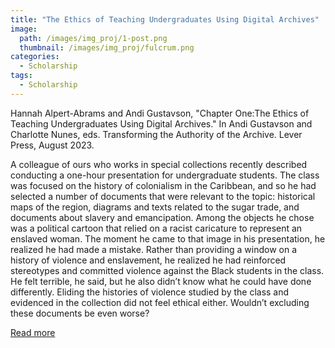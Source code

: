 ```yaml
---
title: "The Ethics of Teaching Undergraduates Using Digital Archives"
image: 
  path: /images/img_proj/1-post.png
  thumbnail: /images/img_proj/fulcrum.png
categories:
  - Scholarship
tags:
  - Scholarship
---
```

Hannah Alpert-Abrams and Andi Gustavson, "Chapter One:The Ethics of Teaching Undergraduates Using Digital Archives." In Andi Gustavson and Charlotte Nunes, eds. Transforming the Authority of the Archive. Lever Press, August 2023.

A colleague of ours who works in special collections recently described conducting a one-hour presentation for undergraduate students. The class was focused on the history of colonialism in the Caribbean, and so he had selected a number of documents that were relevant to the topic: historical maps of the region, diagrams and texts related to the sugar trade, and documents about slavery and emancipation. Among the objects he chose was a political cartoon that relied on a racist caricature to represent an enslaved woman. The moment he came to that image in his presentation, he realized he had made a mistake. Rather than providing a window on a history of violence and enslavement, he realized he had reinforced stereotypes and committed violence against the Black students in the class. He felt terrible, he said, but he also didn’t know what he could have done differently. Eliding the histories of violence studied by the class and evidenced in the collection did not feel ethical either. Wouldn’t excluding these documents be even worse?

[Read more](https://www.fulcrum.org/concern/monographs/0z709037v?locale=en)
